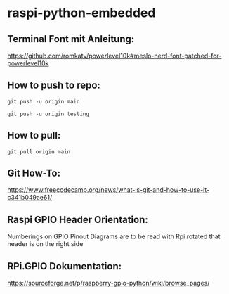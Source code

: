 # raspi-python-embedded


## Terminal Font mit Anleitung:

https://github.com/romkatv/powerlevel10k#meslo-nerd-font-patched-for-powerlevel10k

## How to push to repo:

```
git push -u origin main
```

```
git push -u origin testing
```

## How to pull:

```
git pull origin main
```

## Git How-To:

https://www.freecodecamp.org/news/what-is-git-and-how-to-use-it-c341b049ae61/

## Raspi GPIO Header Orientation:

Numberings on GPIO Pinout Diagrams are to be read with Rpi rotated that header is on the right side

## RPi.GPIO Dokumentation:

https://sourceforge.net/p/raspberry-gpio-python/wiki/browse_pages/
